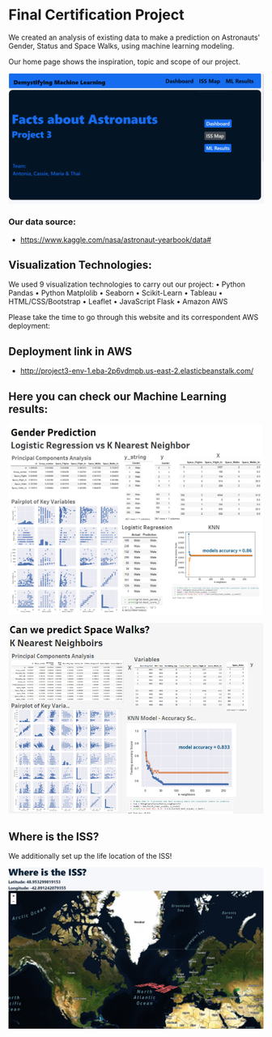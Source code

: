 # Final Certification Project
We created an analysis of existing data to make a prediction on Astronauts' Gender, Status and Space Walks, using machine learning modeling.

Our home page shows the inspiration, topic and scope of our project. 

![home.png](images/home.png)

### Our data source:
* https://www.kaggle.com/nasa/astronaut-yearbook/data#


## Visualization Technologies:
We used 9 visualization technologies to carry out our project:
• Python Pandas
• Python Matplolib
• Seaborn
• Scikit-Learn
• Tableau
• HTML/CSS/Bootstrap
• Leaflet
• JavaScript Flask
• Amazon AWS

Please take the time to go through this website and its correspondent AWS deployment:

## Deployment link in AWS
* http://project3-env-1.eba-2p6vdmpb.us-east-2.elasticbeanstalk.com/

## Here you can check our Machine Learning results:


![gender_prediction.png](images/gender_prediction.png)


![walks_prediction.png](images/walks_prediction.png)

## Where is the ISS?
We additionally set up the life location of the ISS!

![iss.png](images/iss.png)